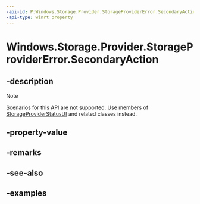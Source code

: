 ```yaml
---
-api-id: P:Windows.Storage.Provider.StorageProviderError.SecondaryAction
-api-type: winrt property
---
```


# Windows.Storage.Provider.StorageProviderError.SecondaryAction

<!--
public Windows.Storage.Provider.StorageProviderErrorCommand SecondaryAction { get; set; }
-->

## -description

> [!NOTE]
> Scenarios for this API are not supported.  Use members of [StorageProviderStatusUI](storageproviderstatusui.md) and related classes instead.

## -property-value

## -remarks

## -see-also

## -examples
